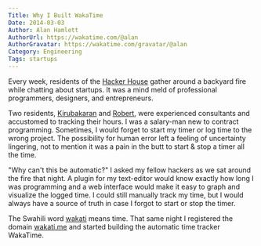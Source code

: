 ```yaml
---
Title: Why I Built WakaTime
Date: 2014-03-03
Author: Alan Hamlett
AuthorUrl: https://wakatime.com/@alan
AuthorGravatar: https://wakatime.com/gravatar/@alan
Category: Engineering
Tags: startups
---
```


Every week, residents of the <a href="https://twitter.com/pahackerhouse">Hacker House</a> gather around a backyard fire while chatting about startups.
It was a mind meld of professional programmers, designers, and entrepreneurs.

Two residents, <a href="http://www.kirubakaran.com/about.html">Kirubakaran</a> and <a href="https://www.linkedin.com/in/rfadams">Robert</a>, were experienced consultants and accustomed to tracking their hours.
I was a salary-man new to contract programming.
Sometimes, I would forget to start my timer or log time to the wrong project.
The possibility for human error left a feeling of uncertainty lingering, not to mention it was a pain in the butt to start & stop a timer all the time.

"Why can't this be automatic?" I asked my fellow hackers as we sat around the fire that <span class="tip" title="May 3rd 2013">night</span>.
A plugin for my text-editor would know exactly how long I was programming and a web interface would make it easy to graph and visualize the logged time.
I could still manually track my time, but I would always have a source of truth in case I forgot to start or stop the timer.

The Swahili word <a href="http://translate.google.com/#sw/en/wakati">wakati</a> means time.
That same night I registered the domain <a href="http://wakati.me">wakati.me</a> and started building the automatic time tracker WakaTime.

